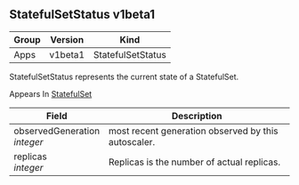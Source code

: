 ## StatefulSetStatus v1beta1

Group        | Version     | Kind
------------ | ---------- | -----------
Apps | v1beta1 | StatefulSetStatus



StatefulSetStatus represents the current state of a StatefulSet.

<aside class="notice">
Appears In  <a href="#statefulset-v1beta1">StatefulSet</a> </aside>

Field        | Description
------------ | -----------
observedGeneration <br /> *integer*  | most recent generation observed by this autoscaler.
replicas <br /> *integer*  | Replicas is the number of actual replicas.

